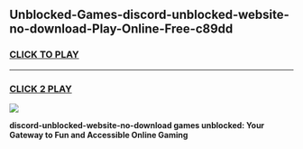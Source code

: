 
## Unblocked-Games-discord-unblocked-website-no-download-Play-Online-Free-c89dd
<h3>
<a href="https://premium76.site?title=discord-unblocked-website-no-download&ref=26A">CLICK TO PLAY</a></h3>
<hr>

<h3>
<a href="https://premium76.site?title=discord-unblocked-website-no-download&ref=26A">CLICK 2 PLAY</a>
  
</h3>

<a href="https://premium76.site?title=discord-unblocked-website-no-download&ref=26A"><img src="https://clearcache.store/games.png"></a>


**discord-unblocked-website-no-download games unblocked: Your Gateway to Fun and Accessible Online Gaming**
